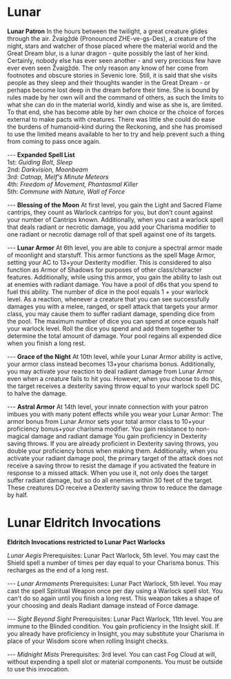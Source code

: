 Lunar
=====

**Lunar Patron**  In the hours between the twilight, a great creature glides through the air. Žvaigždė (Pronounced ZHE-ve-gs-Des), a creature of the night, stars and watcher of those placed where the material world and the Great Dream blur, is a lunar dragon - quite possibly the last of her kind. Certainly, nobody else has ever seen another - and very precious few have ever even seen Žvaigždė. The only reason any know of her come from footnotes and obscure stories in Sevenic lore. Still, it is said that she visits people as they sleep and their thoughts wander in the Great Dream - or perhaps become lost deep in the dream before their time. She is bound by rules made by her own will and the command of others, as such the limits to what she can do in the material world, kindly and wise as she is, are limited. To that end, she has become able by her own choice or the choice of forces external to make pacts with creatures. There was little she could do ease the burdens of humanoid-kind during the Reckoning, and she has promised to use the limited means available to her to try and help prevent such a thing from coming to pass once again.

  \-\-\-  **Expanded Spell List**  
1st: _Guiding Bolt, Sleep_  
2nd: _Darkvision, Moonbeam_  
3rd: _Catnap, Melf's Minute Meteors_  
4th: _Freedom of Movement, Phantasmal Killer_  
5th: _Commune with Nature, Wall of Force_  

 \-\-\-  **Blessing of the Moon**  At first level, you gain the Light and Sacred Flame cantrips, they count as Warlock cantrips for you, but don’t count against your number of Cantrips known. Additionally, when you cast a warlock spell that deals radiant or necrotic damage, you add your Charisma modifier to one radiant or necrotic damage roll of that spell against one of its targets. 

 \-\-\-  **Lunar Armor**  At 6th level, you are able to conjure a spectral armor made of moonlight and starstuff. This armor functions as the spell Mage Armor, setting your AC to 13+your Dexterity modifier. This is considered to also function as Armor of Shadows for purposes of other class/character features.  Additionally, while using this armor, you gain the ability to lash out at enemies with radiant damage. You have a pool of d6s that you spend to fuel this ability. The number of dice in the pool equals 1 + your warlock level. As a reaction, whenever a creature that you can see successfully damages you with a melee, ranged, or spell attack that targets your armor class, you may cause them to suffer radiant damage, spending dice from the pool. The maximum number of dice you can spend at once equals half your warlock level. Roll the dice you spend and add them together to determine the total amount of damage.  Your pool regains all expended dice when you finish a long rest.

 \-\-\-  **Grace of the Night**  At 10th level, while your Lunar Armor ability is active, your armor class instead becomes 13+your charisma bonus. Additionally, you may activate your reaction to deal radiant damage from Lunar Armor even when a creature fails to hit you. However, when you choose to do this, the target receives a dexterity saving throw equal to your warlock spell DC to halve the damage.  

 \-\-\-  **Astral Armor**  At 14th level, your innate connection with your patron imbues you with many potent effects while you wear your Lunar Armor:  The armor bonus from Lunar Armor sets your total armor class to 10+your proficiency bonus+your charisma modifier.  You gain resistance to non-magical damage and radiant damage  You gain proficiency in Dexterity saving throws. If you are already proficient in Dexterity saving throws, you double your proficiency bonus when making them.  Additionally, when you activate your radiant damage pool, the primary target of the attack does not receive a saving throw to resist the damage if you activated the feature in response to a missed attack. When you use it, not only does the target suffer radiant damage, but so do all enemies within 30 feet of the target. These creatures DO receive a Dexterity saving throw to reduce the damage by half.

 Lunar Eldritch Invocations
==========================

**Eldritch Invocations restricted to Lunar Pact Warlocks**  

_Lunar Aegis_  Prerequisites: Lunar Pact Warlock, 5th level.  You may cast the Shield spell a number of times per day equal to your Charisma bonus. This recharges as the end of a long rest. 

 \-\-\-  _Lunar Armaments_  Prerequisites: Lunar Pact Warlock, 5th level.  You may cast the spell Spiritual Weapon once per day using a Warlock spell slot. You can't do so again until you finish a long rest. This weapon takes a shape of your choosing and deals Radiant damage instead of Force damage.  
 
 \-\-\-  _Sight Beyond Sight_  Prerequisites: Lunar Pact Warlock, 11th level.  You are immune to the Blinded condition. You gain proficiency in the Insight skill. If you already have proficiency in Insight, you may substitute your Charisma in place of your Wisdom score when rolling Insight checks.  
 
 \-\-\-  _Midnight Mists_  Prerequisites: 3rd level.  You can cast Fog Cloud at will, without expending a spell slot or material components. You must be outside to use this invocation.
